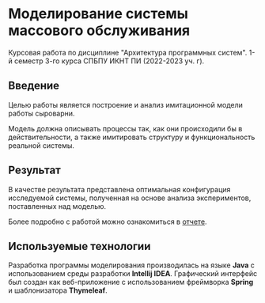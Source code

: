# Моделирование системы массового обслуживания 
Курсовая работа по дисциплине "Архитектура программных систем". 1-й семестр 3-го курса СПБПУ ИКНТ ПИ (2022-2023 уч. г).

## Введение

Целью работы является построение и анализ имитационной модели работы сыроварни.

Модель должна описывать процессы так, как они происходили бы в действительности, а также имитировать структуру и функциональность реальной системы.

## Результат

В качестве результата представлена оптимальная конфигурация исследуемой системы, полученная на основе анализа экспериментов, поставленных над моделью.

Более подробно с работой можно ознакомиться в [отчете](https://github.com/vspochernin/architecture-2022-2023-1/blob/master/report/report.pdf).

## Используемые технологии

Разработка программы моделирования производилась на языке **Java** с использованием среды разработки **Intellij IDEA**. Графический интерфейс был создан как веб-приложение с использованием фреймворка **Spring** и шаблонизатора **Thymeleaf**.
